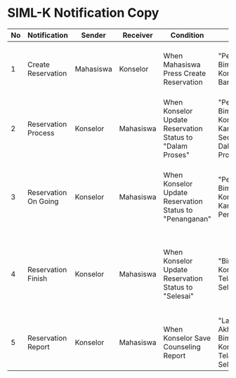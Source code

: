 # SIML-K Notification Copy

| No | Notification | Sender | Receiver | Condition | Title | Body |
| --- | --- | --- | --- | --- | --- | --- |
| 1 | Create Reservation | Mahasiswa | Konselor | When Mahasiswa Press Create Reservation | "Permintaan Bimbingan Konseling Baru" | "{nim_mahasiswa} membuat permintaan reservasi baru. Mohon untuk segera di proses" |
| 2 | Reservation Process | Konselor | Mahasiswa | When Konselor Update Reservation Status to "Dalam Proses" | "Permintaan Bimbingan Konseling Kamu Sedang Dalam Proses" | "Konselor sedang memproses permintaan bimbingan konselingmu" |
| 3 | Reservation On Going | Konselor | Mahasiswa | When Konselor Update Reservation Status to "Penanganan" | "Permintaan Bimbingan Konseling Kamu Dalam Penanganan" | "Konselor telah selesai memproses permintaan bimbingan konselingmu. Silahkan cek informasi lebih detail." |
| 4 | Reservation Finish | Konselor | Mahasiswa | When Konselor Update Reservation Status to "Selesai" | "Bimbingan Konseling Telah Selesai" | "Bimbingan konseling pada tanggal {tanggal_reservasi} telah selesai. Konselor sedang dalam proses menulis laporan akhir" |
| 5 | Reservation Report | Konselor | Mahasiswa | When Konselor Save Counseling Report | "Laporan Akhir Sesi Bimbingan Konseling Telah Selesai" | "Konselor telah selesai menulis laporan akhir sesi bimbingan konseling pada tanggal {tanggal_reservasi}." |
